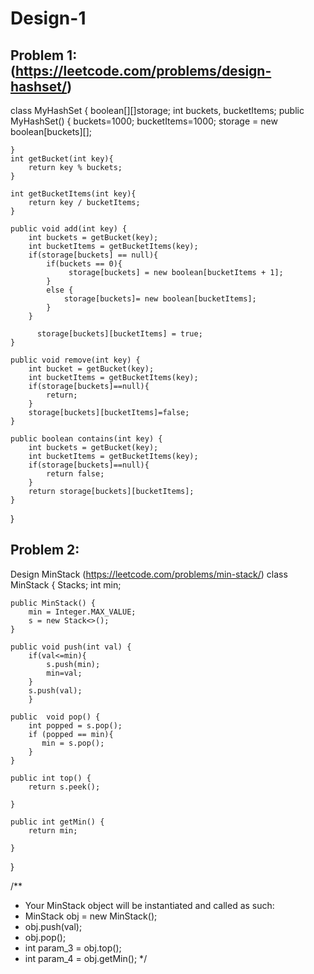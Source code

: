 # Design-1

## Problem 1:(https://leetcode.com/problems/design-hashset/)

class MyHashSet {
    boolean[][]storage;
    int buckets, bucketItems;
    public MyHashSet() {
        buckets=1000;
        bucketItems=1000;
        storage = new boolean[buckets][];
        
    }
    int getBucket(int key){
        return key % buckets;
    }
    
    int getBucketItems(int key){
        return key / bucketItems;
    }
    
    public void add(int key) {
        int buckets = getBucket(key);
        int bucketItems = getBucketItems(key);
        if(storage[buckets] == null){
            if(buckets == 0){
                 storage[buckets] = new boolean[bucketItems + 1];
            }
            else {
                storage[buckets]= new boolean[bucketItems];
            }
        }
        
          storage[buckets][bucketItems] = true;
    }
    
    public void remove(int key) {
        int bucket = getBucket(key);
        int bucketItems = getBucketItems(key);
        if(storage[buckets]==null){
            return;
        }
        storage[buckets][bucketItems]=false;
    }
    
    public boolean contains(int key) {
        int buckets = getBucket(key);
        int bucketItems = getBucketItems(key);
        if(storage[buckets]==null){
            return false;
        }
        return storage[buckets][bucketItems];      
    }
}


## Problem 2:
Design MinStack (https://leetcode.com/problems/min-stack/)
class MinStack {
    Stack<Integer>s;
    int min;

    public MinStack() {
        min = Integer.MAX_VALUE;
        s = new Stack<>();
    }
    
    public void push(int val) {
        if(val<=min){
            s.push(min);
            min=val;
        }
        s.push(val);
        }
    
    public  void pop() {
        int popped = s.pop();
        if (popped == min){
           min = s.pop();
        }
    }
    
    public int top() {
        return s.peek();
        
    }
    
    public int getMin() {
        return min;
        
    }
}

/**
 * Your MinStack object will be instantiated and called as such:
 * MinStack obj = new MinStack();
 * obj.push(val);
 * obj.pop();
 * int param_3 = obj.top();
 * int param_4 = obj.getMin();
 */


